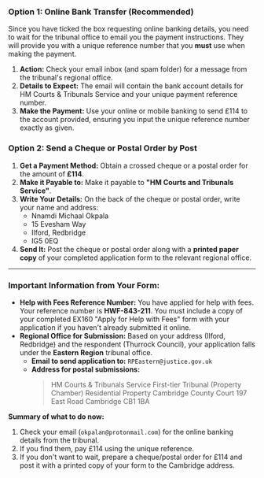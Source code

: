 ### Option 1: Online Bank Transfer (Recommended)

Since you have ticked the box requesting online banking details, you need to wait for the tribunal office to email you the payment instructions. They will provide you with a unique reference number that you **must** use when making the payment.

1.  **Action:** Check your email inbox (and spam folder) for a message from the tribunal's regional office.
2.  **Details to Expect:** The email will contain the bank account details for HM Courts & Tribunals Service and your unique payment reference number.
3.  **Make the Payment:** Use your online or mobile banking to send £114 to the account provided, ensuring you input the unique reference number exactly as given.

### Option 2: Send a Cheque or Postal Order by Post

1.  **Get a Payment Method:** Obtain a crossed cheque or a postal order for the amount of **£114**.
2.  **Make it Payable to:** Make it payable to **"HM Courts and Tribunals Service"**.
3.  **Write Your Details:** On the back of the cheque or postal order, write your name and address:
    *   Nnamdi Michaal Okpala
    *   15 Evesham Way
    *   Ilford, Redbridge
    *   IG5 0EQ
4.  **Send It:** Post the cheque or postal order along with a **printed paper copy** of your completed application form to the relevant regional office.

---

### Important Information from Your Form:

*   **Help with Fees Reference Number:** You have applied for help with fees. Your reference number is **HWF-843-211**. You must include a copy of your completed EX160 "Apply for Help with Fees" form with your application if you haven't already submitted it online.
*   **Regional Office for Submission:** Based on your address (Ilford, Redbridge) and the respondent (Thurrock Council), your application falls under the **Eastern Region** tribunal office.
    *   **Email to send application to:** `RPEastern@justice.gov.uk`
    *   **Address for postal submissions:**
        > HM Courts & Tribunals Service
        > First-tier Tribunal (Property Chamber) Residential Property
        > Cambridge County Court
        > 197 East Road
        > Cambridge
        > CB1 1BA

**Summary of what to do now:**
1.  Check your email (`okpalan@protonmail.com`) for the online banking details from the tribunal.
2.  If you find them, pay £114 using the unique reference.
3.  If you don't want to wait, prepare a cheque/postal order for £114 and post it with a printed copy of your form to the Cambridge address.